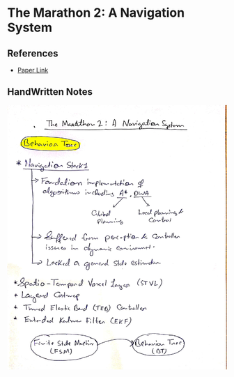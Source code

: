 # The Marathon 2: A Navigation System

## References
* [Paper Link](https://arxiv.org/abs/2003.00368)

## HandWritten Notes
<p align="center">
<img src="./1.jpg" alt="Page 1" width="800"/>
<p\>
